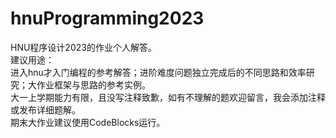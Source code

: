 # hnuProgramming2023
HNU程序设计2023的作业个人解答。  
建议用途：  
进入hnu才入门编程的参考解答；进阶难度问题独立完成后的不同思路和效率研究；大作业框架与思路的参考实例。  
大一上学期能力有限，且没写注释致歉，如有不理解的题欢迎留言，我会添加注释或发布详细题解。  
期末大作业建议使用CodeBlocks运行。  
